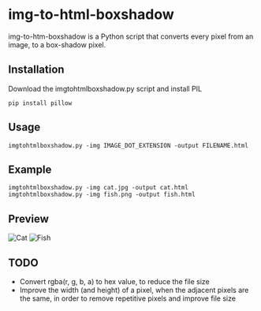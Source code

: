 # img-to-html-boxshadow

img-to-htm-boxshadow is a Python script that converts every pixel from an image, to a box-shadow pixel.

## Installation

Download the imgtohtmlboxshadow.py script and install PIL

```
pip install pillow
```

## Usage

```
imgtohtmlboxshadow.py -img IMAGE_DOT_EXTENSION -output FILENAME.html
```

## Example

```
imgtohtmlboxshadow.py -img cat.jpg -output cat.html
imgtohtmlboxshadow.py -img fish.png -output fish.html
```

## Preview

![Cat](https://i.postimg.cc/fWrJByhS/cat.png)
![Fish](https://i.postimg.cc/zfCgQrkZ/Screenshot-105.png)

## TODO

- Convert rgba(r, g, b, a) to hex value, to reduce the file size
- Improve the width (and height) of a pixel, when the adjacent pixels are the same, in order to remove repetitive pixels and improve file size 
